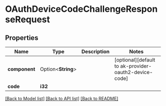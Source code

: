 # OAuthDeviceCodeChallengeResponseRequest

## Properties

Name | Type | Description | Notes
------------ | ------------- | ------------- | -------------
**component** | Option<**String**> |  | [optional][default to ak-provider-oauth2-device-code]
**code** | **i32** |  | 

[[Back to Model list]](../README.md#documentation-for-models) [[Back to API list]](../README.md#documentation-for-api-endpoints) [[Back to README]](../README.md)


